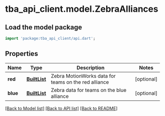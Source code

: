 # tba_api_client.model.ZebraAlliances

## Load the model package
```dart
import 'package:tba_api_client/api.dart';
```

## Properties
Name | Type | Description | Notes
------------ | ------------- | ------------- | -------------
**red** | [**BuiltList<ZebraTeam>**](ZebraTeam.md) | Zebra MotionWorks data for teams on the red alliance | [optional] 
**blue** | [**BuiltList<ZebraTeam>**](ZebraTeam.md) | Zebra data for teams on the blue alliance | [optional] 

[[Back to Model list]](../README.md#documentation-for-models) [[Back to API list]](../README.md#documentation-for-api-endpoints) [[Back to README]](../README.md)


